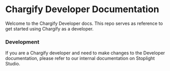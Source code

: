 # Chargify Developer Documentation

Welcome to the Chargify Developer docs. This repo serves as reference to get started using Chargify as a developer.

### Development

If you are a Chargify developer and need to make changes to the Developer documentation, please refer to our internal documentation on Stoplight Studio.
